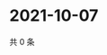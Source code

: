 # 2021-10-07

共 0 条

<!-- BEGIN -->
<!-- 最后更新时间 Thu Oct 07 2021 08:53:09 GMT+0800 (China Standard Time) -->

<!-- END -->
